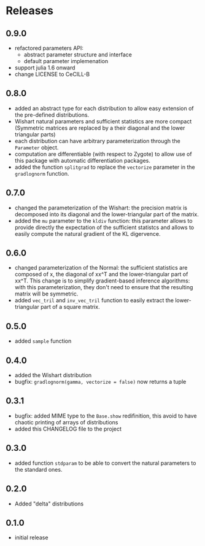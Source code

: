 # Releases

## 0.9.0
* refactored parameters API:
    * abstract parameter structure and interface
    * default parameter implemenation
* support julia 1.6 onward
* change LICENSE to CeCILL-B

## 0.8.0

* added an abstract type for each distribution to allow easy extension
  of the pre-defined distributions.
* Wishart natural parameters and sufficient statistics are more compact
  (Symmetric matrices are replaced by a their diagonal and the lower
  triangular parts)
* each distribution can have arbitrary parameterization through the
  `Parameter` object.
* computation are differentiable (with respect to Zygote) to allow use
  of this package with automatic differentiation packages.
* added the function `splitgrad` to replace the `vectorize` parameter
  in the `gradlognorm` function.

## 0.7.0

* changed the parameterization of the Wishart: the precision matrix
  is decomposed into its diagonal and the lower-triangular part of the
  matrix.
* added the `mu` parameter to the `kldiv` function: this parameter
  allows to provide directly the expectation of the sufficient
  statistcs and allows to easily compute the natural gradient of the
  KL digervence.

## 0.6.0

* changed parameterization of the Normal: the sufficient statistics
  are composed of x, the diagonal of xx^T and the lower-triangular
  part of xx^T. This change is to simplify gradient-based inference
  algorithms: with this parameterization, they don't need to ensure
  that the resulting matrix will be symmetric.
* added `vec_tril` and `inv_vec_tril` function to easily extract the
  lower-triangular part of a square matrix.

## 0.5.0

* added `sample` function

## 0.4.0

* added the Wishart distribution
* bugfix: `gradlognorm(gamma, vectorize = false)` now returns a tuple

## 0.3.1

* bugfix: added MIME type to the `Base.show` redifinition, this avoid
  to have chaotic printing of arrays of distributions
* added this CHANGELOG file to the project

## 0.3.0

* added function `stdparam` to be able to convert the natural
  parameters to the standard ones.

## 0.2.0

* Added "delta" distributions

## 0.1.0

* initial release
